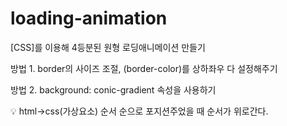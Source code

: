 # loading-animation
[CSS]를 이용해 4등분된 원형 로딩애니메이션 만들기

방법 1. border의 사이즈 조절, (border-color)를 상하좌우 다 설정해주기

방법 2. background: conic-gradient 속성을 사용하기

💡 html->css(가상요소) 순서 순으로 포지션주었을 때 순서가 위로간다.
